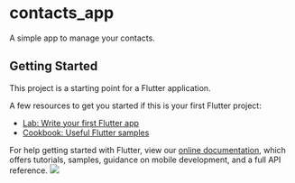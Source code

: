# contacts_app

A simple app to manage your contacts.

## Getting Started

This project is a starting point for a Flutter application.

A few resources to get you started if this is your first Flutter project:

- [Lab: Write your first Flutter app](https://flutter.dev/docs/get-started/codelab)
- [Cookbook: Useful Flutter samples](https://flutter.dev/docs/cookbook)

For help getting started with Flutter, view our
[online documentation](https://flutter.dev/docs), which offers tutorials,
samples, guidance on mobile development, and a full API reference.
![](https://github.com/kid-116/IRIS-Flutter-Bootcamp-2021/blob/session_3_kid-116/session_4/gif.gif)

